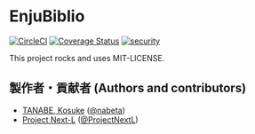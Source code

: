 # EnjuBiblio
[![CircleCI](https://circleci.com/gh/next-l/enju_biblio.svg?style=svg)](https://circleci.com/gh/next-l/enju_biblio)
[![Coverage Status](https://coveralls.io/repos/github/next-l/enju_biblio/badge.svg?branch=master)](https://coveralls.io/github/next-l/enju_biblio?branch=master)
[![security](https://hakiri.io/github/next-l/enju_biblio/master.svg)](https://hakiri.io/github/next-l/enju_biblio/master)

This project rocks and uses MIT-LICENSE.

## 製作者・貢献者 (Authors and contributors)
* [TANABE, Kosuke](https://github.com/nabeta) ([@nabeta](https://twitter.com/nabeta))
* [Project Next-L](https://www.next-l.jp) ([@ProjectNextL](https://twitter.com/ProjectNextL))

